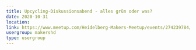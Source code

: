 ```yaml
---
title: Upcycling-Diskussionsabend - alles grün oder was?
date: 2020-10-31
location: 
link: https://www.meetup.com/Heidelberg-Makers-Meetup/events/274239784/
usergroup: makershd
type: usergroup
---
```

